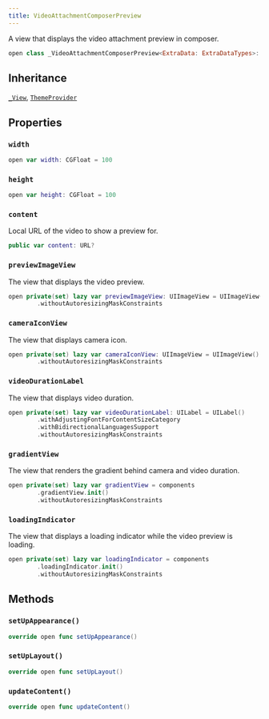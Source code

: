 ```yaml
---
title: VideoAttachmentComposerPreview
---
```


A view that displays the video attachment preview in composer.

``` swift
open class _VideoAttachmentComposerPreview<ExtraData: ExtraDataTypes>: _View, ThemeProvider 
```

## Inheritance

[`_View`](../../../_view), [`ThemeProvider`](../../../../utils/theme-provider)

## Properties

### `width`

``` swift
open var width: CGFloat = 100
```

### `height`

``` swift
open var height: CGFloat = 100
```

### `content`

Local URL of the video to show a preview for.

``` swift
public var content: URL? 
```

### `previewImageView`

The view that displays the video preview.

``` swift
open private(set) lazy var previewImageView: UIImageView = UIImageView()
        .withoutAutoresizingMaskConstraints
```

### `cameraIconView`

The view that displays camera icon.

``` swift
open private(set) lazy var cameraIconView: UIImageView = UIImageView()
        .withoutAutoresizingMaskConstraints
```

### `videoDurationLabel`

The view that displays video duration.

``` swift
open private(set) lazy var videoDurationLabel: UILabel = UILabel()
        .withAdjustingFontForContentSizeCategory
        .withBidirectionalLanguagesSupport
        .withoutAutoresizingMaskConstraints
```

### `gradientView`

The view that renders the gradient behind camera and video duration.

``` swift
open private(set) lazy var gradientView = components
        .gradientView.init()
        .withoutAutoresizingMaskConstraints
```

### `loadingIndicator`

The view that displays a loading indicator while the video preview is loading.

``` swift
open private(set) lazy var loadingIndicator = components
        .loadingIndicator.init()
        .withoutAutoresizingMaskConstraints
```

## Methods

### `setUpAppearance()`

``` swift
override open func setUpAppearance() 
```

### `setUpLayout()`

``` swift
override open func setUpLayout() 
```

### `updateContent()`

``` swift
override open func updateContent() 
```

